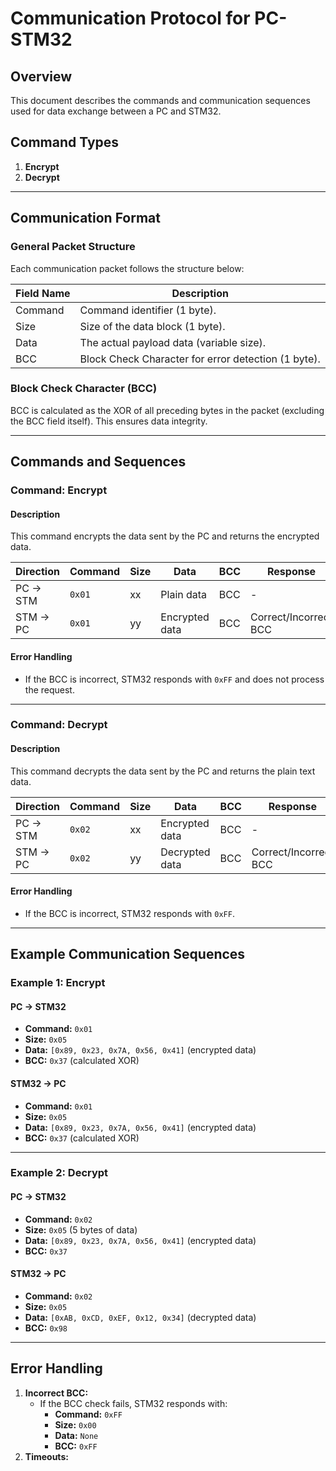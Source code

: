 # Communication Protocol for PC-STM32

## Overview

This document describes the commands and communication sequences used for data exchange between a PC and STM32.

## Command Types

1. **Encrypt**
2. **Decrypt**

---

## Communication Format

### General Packet Structure
Each communication packet follows the structure below:

| Field Name  | Description                                |
|-------------|--------------------------------------------|
| Command     | Command identifier (1 byte).              |
| Size        | Size of the data block (1 byte).          |
| Data        | The actual payload data (variable size).  |
| BCC         | Block Check Character for error detection (1 byte). |

### Block Check Character (BCC)
BCC is calculated as the XOR of all preceding bytes in the packet (excluding the BCC field itself). This ensures data integrity.

---

## Commands and Sequences

### Command: Encrypt
#### Description
This command encrypts the data sent by the PC and returns the encrypted data.

| Direction  | Command | Size | Data        | BCC  | Response         |
|------------|---------|------|-------------|------|------------------|
| PC → STM   | `0x01`  | xx   | Plain data  | BCC  | -                |
| STM → PC   | `0x01`  | yy   | Encrypted data | BCC | Correct/Incorrect BCC |

#### Error Handling
- If the BCC is incorrect, STM32 responds with `0xFF` and does not process the request.

---

### Command: Decrypt
#### Description
This command decrypts the data sent by the PC and returns the plain text data.

| Direction  | Command | Size | Data            | BCC  | Response         |
|------------|---------|------|-----------------|------|------------------|
| PC → STM   | `0x02`  | xx   | Encrypted data  | BCC  | -                |
| STM → PC   | `0x02`  | yy   | Decrypted data  | BCC  | Correct/Incorrect BCC |

#### Error Handling
- If the BCC is incorrect, STM32 responds with `0xFF`.

---

## Example Communication Sequences

### Example 1: Encrypt
#### PC → STM32
- **Command:** `0x01`
- **Size:** `0x05`
- **Data:** `[0x89, 0x23, 0x7A, 0x56, 0x41]` (encrypted data)
- **BCC:** `0x37` (calculated XOR)

#### STM32 → PC
- **Command:** `0x01`
- **Size:** `0x05`
- **Data:** `[0x89, 0x23, 0x7A, 0x56, 0x41]` (encrypted data)
- **BCC:** `0x37` (calculated XOR)

---

### Example 2: Decrypt
#### PC → STM32
- **Command:** `0x02`
- **Size:** `0x05` (5 bytes of data)
- **Data:** `[0x89, 0x23, 0x7A, 0x56, 0x41]` (encrypted data)
- **BCC:** `0x37`

#### STM32 → PC
- **Command:** `0x02`
- **Size:** `0x05`
- **Data:** `[0xAB, 0xCD, 0xEF, 0x12, 0x34]` (decrypted data)
- **BCC:** `0x98`

---

## Error Handling
1. **Incorrect BCC:**
   - If the BCC check fails, STM32 responds with:
     - **Command:** `0xFF`
     - **Size:** `0x00`
     - **Data:** `None`
     - **BCC:** `0xFF`
2. **Timeouts:**



